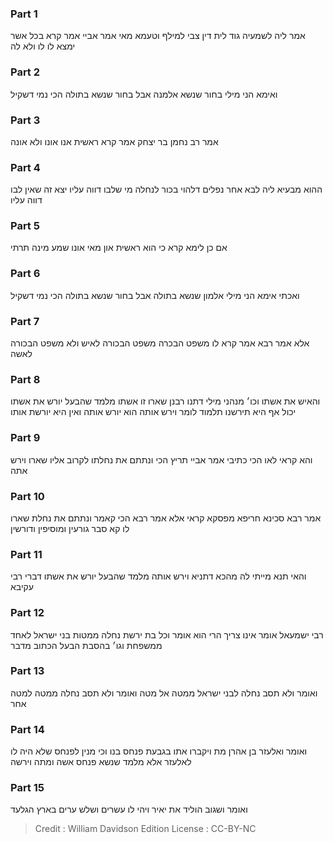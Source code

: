 
### Part 1
אמר ליה לשמעיה גוד לית דין צבי למילף וטעמא מאי אמר אביי אמר קרא בכל אשר ימצא לו לו ולא לה

### Part 2
ואימא הני מילי בחור שנשא אלמנה אבל בחור שנשא בתולה הכי נמי דשקיל

### Part 3
אמר רב נחמן בר יצחק אמר קרא ראשית אנו אונו ולא אונה

### Part 4
ההוא מבעיא ליה לבא אחר נפלים דלהוי בכור לנחלה מי שלבו דווה עליו יצא זה שאין לבו דווה עליו

### Part 5
אם כן לימא קרא כי הוא ראשית און מאי אונו שמע מינה תרתי

### Part 6
ואכתי אימא הני מילי אלמון שנשא בתולה אבל בחור שנשא בתולה הכי נמי דשקיל

### Part 7
אלא אמר רבא אמר קרא לו משפט הבכרה משפט הבכורה לאיש ולא משפט הבכורה לאשה

### Part 8
והאיש את אשתו וכו׳ מנהני מילי דתנו רבנן שארו זו אשתו מלמד שהבעל יורש את אשתו יכול אף היא תירשנו תלמוד לומר וירש אותה הוא יורש אותה ואין היא יורשת אותו

### Part 9
והא קראי לאו הכי כתיבי אמר אביי תריץ הכי ונתתם את נחלתו לקרוב אליו שארו וירש אתה

### Part 10
אמר רבא סכינא חריפא מפסקא קראי אלא אמר רבא הכי קאמר ונתתם את נחלת שארו לו קא סבר גורעין ומוסיפין ודורשין

### Part 11
והאי תנא מייתי לה מהכא דתניא וירש אותה מלמד שהבעל יורש את אשתו דברי רבי עקיבא

### Part 12
רבי ישמעאל אומר אינו צריך הרי הוא אומר וכל בת ירשת נחלה ממטות בני ישראל לאחד ממשפחת וגו׳ בהסבת הבעל הכתוב מדבר

### Part 13
ואומר ולא תסב נחלה לבני ישראל ממטה אל מטה ואומר ולא תסב נחלה ממטה למטה אחר

### Part 14
ואומר ואלעזר בן אהרן מת ויקברו אתו בגבעת פנחס בנו וכי מנין לפנחס שלא היה לו לאלעזר אלא מלמד שנשא פנחס אשה ומתה וירשה

### Part 15
ואומר ושגוב הוליד את יאיר ויהי לו עשרים ושלש ערים בארץ הגלעד

>Credit : William Davidson Edition
>License : CC-BY-NC